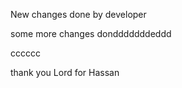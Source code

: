 New changes done by developer

some more changes dondddddddeddd


cccccc

thank you Lord for Hassan
